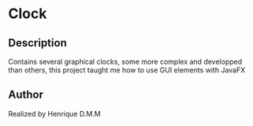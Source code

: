 # Clock

## Description
Contains several graphical clocks, some more complex and developped than others, this project taught me how to use GUI elements with JavaFX

## Author
Realized by Henrique D.M.M
